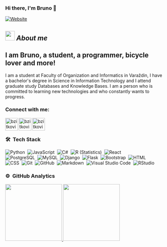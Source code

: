 ### Hi there, I'm Bruno 👋 

[![Website](https://img.shields.io/website?label=bzitkovic.github.io&style=for-the-badge&url=https%3A%2F%2Fbzitkovic.github.io)](https://bzitkovic.github.io/)

## <img src="https://emoji.gg/assets/emoji/5894-cat-butt.png" width="30px">&nbsp;***About me***
## I am Bruno, a student, a programmer, bicycle lover and more!
I am a student at Faculty of Organization and Informatics in Varaždin, I have a bachelor's degree in Science in Information Technology and I attend graduate study Databases and Knowledge Bases. I am a person who is committed to learning new technologies and who constantly wants to progress.


### Connect with me:

[<img align="left" target="_blank" alt="bzitkovic.github.io" width="40px" src="https://www.svgrepo.com/show/259645/web-search.svg" />][website]
[<img align="left" target="_blank" alt="bzitkovic-linkedin | LinkedIn" width="40px" src="https://www.svgrepo.com/show/157006/linkedin.svg" />][linkedin]
[<img align="left" target="_blank" alt="bzitkovic-email | Email" width="40px" src="https://www.svgrepo.com/show/19548/email.svg" />][email]

<br>
<br>

### 🛠 &nbsp;Tech Stack

![Python](https://img.shields.io/badge/Python-3776AB?style=flat&logo=python&logoColor=white)&nbsp;
![JavaScript](https://img.shields.io/badge/JavaScript-F7DF1E?style=flat&logo=javascript&logoColor=black)&nbsp;
![C#](https://img.shields.io/badge/C%23-239120?style=flat&logo=c-sharp&logoColor=092E20)&nbsp;
![R (Statistics)](https://img.shields.io/badge/R-276DC3?style=flat&logo=r&logoColor=white)&nbsp;
![React](https://img.shields.io/badge/React-20232A?flat&logo=react&logoColor=61DAFB)\
![PostgreSQL](https://img.shields.io/badge/PostgreSQL-316192?style=flate&logo=postgresql&logoColor=white)&nbsp;
![MySQL](https://img.shields.io/badge/MySQL-00000F?style=flat&logo=mysql&logoColor=white)&nbsp;
![Django](https://img.shields.io/badge/Django-092E20?style=flat&logo=django&logoColor=white)&nbsp;
![Flask](https://img.shields.io/badge/-Flask-05122A?style=flat&logo=flask)&nbsp;
![Bootstrap](https://img.shields.io/badge/-Bootstrap-05122A?style=flat&logo=bootstrap&logoColor=563D7C)&nbsp;
![HTML](https://img.shields.io/badge/HTML-239120?style=flat&logo=html5&logoColor=white)\
![CSS](https://img.shields.io/badge/CSS-239120?&style=flat&logo=css3&logoColor=white)&nbsp;
![Git](https://img.shields.io/badge/-Git-05122A?style=flat&logo=git)&nbsp;
![GitHub](https://img.shields.io/badge/-GitHub-05122A?style=flat&logo=github)&nbsp;
![Markdown](https://img.shields.io/badge/-Markdown-05122A?style=flat&logo=markdown)&nbsp;
![Visual Studio Code](https://img.shields.io/badge/-Visual%20Studio%20Code-05122A?style=flat&logo=visual-studio-code&logoColor=007ACC)&nbsp;
![RStudio](https://img.shields.io/badge/-RStudio-05122A?style=flat&logo=rstudio)&nbsp;

### ⚙️ &nbsp;GitHub Analytics

<p align="left">
<a href="https://github.com/bzitkovic">
  <img height="180em" src="https://github-readme-stats-eight-theta.vercel.app/api?username=bzitkovic&show_icons=true&theme=algolia&include_all_commits=true&count_private=true"/>
  <img height="180em" src="https://github-readme-stats-eight-theta.vercel.app/api/top-langs/?username=bzitkovic&layout=compact&langs_count=8&theme=algolia"/>
</a>
</p>

[website]: https://bzitkovic.github.io/
[linkedin]:https://www.linkedin.com/in/bruno-%C5%BEitkovi%C4%87-295941204/
[email]: mailto:brunozitkovic@gmail.com

